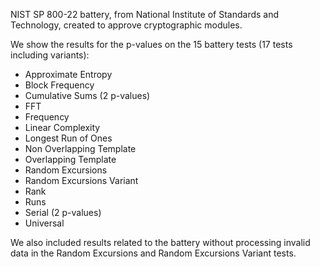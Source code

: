 NIST SP 800-22 battery, from National Institute of Standards and Technology, created to approve cryptographic modules.

We show the results for the p-values on the 15 battery tests (17 tests including variants):

- Approximate Entropy
- Block Frequency
- Cumulative Sums (2 p-values)
- FFT
- Frequency
- Linear Complexity
- Longest Run of Ones
- Non Overlapping Template
- Overlapping Template
- Random Excursions
- Random Excursions Variant
- Rank
- Runs
- Serial (2 p-values)
- Universal

We also included results related to the battery without processing invalid data in the Random Excursions and Random Excursions Variant tests.
